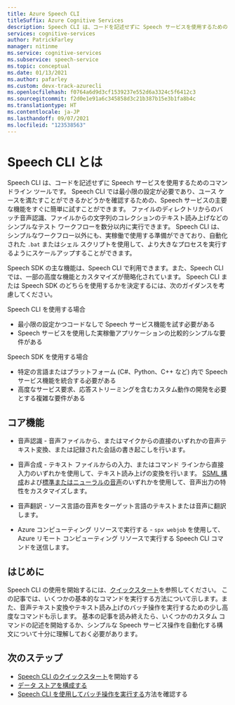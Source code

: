 ```yaml
---
title: Azure Speech CLI
titleSuffix: Azure Cognitive Services
description: Speech CLI は、コードを記述せずに Speech サービスを使用するためのコマンドライン ツールです。 Speech CLI では最小限の設定が必要であり、ユース ケースを満たすことができるかどうかを確認するための、Speech サービスの主要な機能をすぐに簡単に試すことができます。
services: cognitive-services
author: PatrickFarley
manager: nitinme
ms.service: cognitive-services
ms.subservice: speech-service
ms.topic: conceptual
ms.date: 01/13/2021
ms.author: pafarley
ms.custom: devx-track-azurecli
ms.openlocfilehash: f0764a6d9d3cf1539237e552d6a3324c5f6412c3
ms.sourcegitcommit: f2d0e1e91a6c345858d3c21b387b15e3b1fa8b4c
ms.translationtype: HT
ms.contentlocale: ja-JP
ms.lasthandoff: 09/07/2021
ms.locfileid: "123538563"
---
```

# <a name="what-is-the-speech-cli"></a>Speech CLI とは

Speech CLI は、コードを記述せずに Speech サービスを使用するためのコマンドライン ツールです。 Speech CLI では最小限の設定が必要であり、ユース ケースを満たすことができるかどうかを確認するための、Speech サービスの主要な機能をすぐに簡単に試すことができます。 ファイルのディレクトリからのバッチ音声認識、ファイルからの文字列のコレクションのテキスト読み上げなどのシンプルなテスト ワークフローを数分以内に実行できます。 Speech CLI は、シンプルなワークフロー以外にも、実稼働で使用する準備ができており、自動化された `.bat` またはシェル スクリプトを使用して、より大きなプロセスを実行するようにスケールアップすることができます。

Speech SDK の主な機能は、Speech CLI で利用できます。また、Speech CLI では、一部の高度な機能とカスタマイズが簡略化されています。 Speech CLI または Speech SDK のどちらを使用するかを決定するには、次のガイダンスを考慮してください。

Speech CLI を使用する場合
* 最小限の設定かつコードなしで Speech サービス機能を試す必要がある
* Speech サービスを使用した実稼働アプリケーションの比較的シンプルな要件がある

Speech SDK を使用する場合
* 特定の言語またはプラットフォーム (C#、Python、C++ など) 内で Speech サービス機能を統合する必要がある
* 高度なサービス要求、応答ストリーミングを含むカスタム動作の開発を必要とする複雑な要件がある

## <a name="core-features"></a>コア機能

* 音声認識 - 音声ファイルから、またはマイクからの直接のいずれかの音声テキスト変換、または記録された会話の書き起こしを行います。

* 音声合成 - テキスト ファイルからの入力、またはコマンド ラインから直接入力のいずれかを使用して、テキスト読み上げの変換を行います。 [SSML 構成](speech-synthesis-markup.md)および[標準またはニューラルの音声](speech-synthesis-markup.md#neural-and-custom-voices)のいずれかを使用して、音声出力の特性をカスタマイズします。

* 音声翻訳 - ソース言語の音声をターゲット言語のテキストまたは音声に翻訳します。

* Azure コンピューティング リソースで実行する - `spx webjob` を使用して、Azure リモート コンピューティング リソースで実行する Speech CLI コマンドを送信します。

## <a name="get-started"></a>はじめに

Speech CLI の使用を開始するには、[クイックスタート](spx-basics.md)を参照してください。 この記事では、いくつかの基本的なコマンドを実行する方法について示します。また、音声テキスト変換やテキスト読み上げのバッチ操作を実行するための少し高度なコマンドも示します。 基本の記事を読み終えたら、いくつかのカスタム コマンドの記述を開始するか、シンプルな Speech サービス操作を自動化する構文について十分に理解しておく必要があります。

## <a name="next-steps"></a>次のステップ

- [Speech CLI のクイックスタート](spx-basics.md)を開始する
- [データ ストアを構成する](./spx-data-store-configuration.md)
- [Speech CLI を使用してバッチ操作を実行する](./spx-batch-operations.md)方法を確認する
